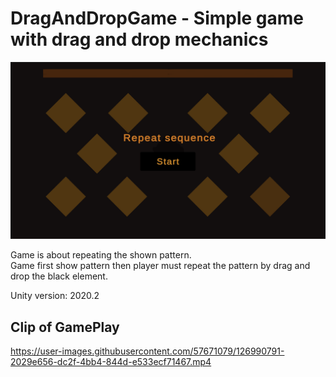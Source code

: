 



# DragAndDropGame - Simple game with drag and drop mechanics
![Screen](https://github.com/Izack34/DragAndDropGame/blob/main/Startmenu.PNG)

Game is about repeating the shown pattern.  
Game first show pattern then player must repeat the pattern by drag and drop the black element.


Unity version: 2020.2


## Clip of GamePlay

https://user-images.githubusercontent.com/57671079/126990791-2029e656-dc2f-4bb4-844d-e533ecf71467.mp4




